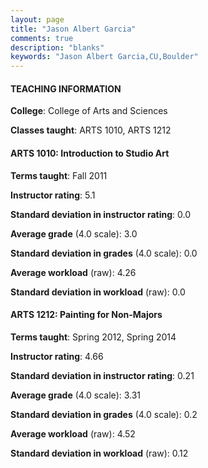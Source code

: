 ```yaml
---
layout: page
title: "Jason Albert Garcia" 
comments: true
description: "blanks"
keywords: "Jason Albert Garcia,CU,Boulder"
---
```

<head>
<script src="https://ajax.googleapis.com/ajax/libs/jquery/2.1.3/jquery.min.js"></script>
<script src="https://dl.dropboxusercontent.com/s/pc42nxpaw1ea4o9/highcharts.js?dl=0"></script>
<!-- <script src="../assets/js/highcharts.js"></script> -->
<style type="text/css">@font-face {
	font-family: "Bebas Neue";
	src: url(https://www.filehosting.org/file/details/544349/BebasNeue Regular.otf) format("opentype");
	}
	h1.Bebas { 
		font-family: "Bebas Neue", Verdana, Tahoma;
	}
</style>
</head>
	   
#### TEACHING INFORMATION

**College**: College of Arts and Sciences

**Classes taught**: ARTS 1010, ARTS 1212

#### ARTS 1010: Introduction to Studio Art

**Terms taught**: Fall 2011

**Instructor rating**: 5.1

**Standard deviation in instructor rating**: 0.0

**Average grade** (4.0 scale): 3.0

**Standard deviation in grades** (4.0 scale): 0.0

**Average workload** (raw): 4.26

**Standard deviation in workload** (raw): 0.0

#### ARTS 1212: Painting for Non-Majors

**Terms taught**: Spring 2012, Spring 2014

**Instructor rating**: 4.66

**Standard deviation in instructor rating**: 0.21

**Average grade** (4.0 scale): 3.31

**Standard deviation in grades** (4.0 scale): 0.2

**Average workload** (raw): 4.52

**Standard deviation in workload** (raw): 0.12

